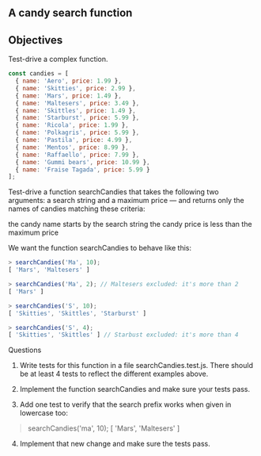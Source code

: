 ## A candy search function

## Objectives

Test-drive a complex function.

```javascript
const candies = [
  { name: 'Aero', price: 1.99 },
  { name: 'Skitties', price: 2.99 },
  { name: 'Mars', price: 1.49 },
  { name: 'Maltesers', price: 3.49 },
  { name: 'Skittles', price: 1.49 },
  { name: 'Starburst', price: 5.99 },
  { name: 'Ricola', price: 1.99 },
  { name: 'Polkagris', price: 5.99 },
  { name: 'Pastila', price: 4.99 },
  { name: 'Mentos', price: 8.99 },
  { name: 'Raffaello', price: 7.99 },
  { name: 'Gummi bears', price: 10.99 },
  { name: 'Fraise Tagada', price: 5.99 }
];
```

Test-drive a function searchCandies that takes the following two arguments: a search string and a maximum price — and returns only the names of candies matching these criteria:

the candy name starts by the search string
the candy price is less than the maximum price

We want the function searchCandies to behave like this:

```javascript
> searchCandies('Ma', 10);
[ 'Mars', 'Maltesers' ]

> searchCandies('Ma', 2); // Maltesers excluded: it's more than 2
[ 'Mars' ]

> searchCandies('S', 10); 
[ 'Skitties', 'Skittles', 'Starburst' ]

> searchCandies('S', 4); 
[ 'Skitties', 'Skittles' ] // Starbust excluded: it's more than 4
```

Questions
1. Write tests for this function in a file searchCandies.test.js. There should be at least 4 tests to reflect the different examples above.

2. Implement the function searchCandies and make sure your tests pass.

3. Add one test to verify that the search prefix works when given in lowercase too:

> searchCandies('ma', 10);
[ 'Mars', 'Maltesers' ]

4. Implement that new change and make sure the tests pass.